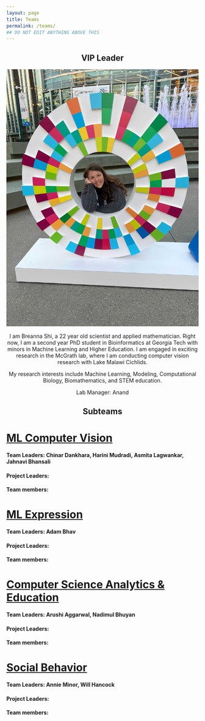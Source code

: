 ```yaml
---
layout: page
title: Teams
permalink: /teams/
## DO NOT EDIT ANYTHING ABOVE THIS
---
```


<head>
  <style>
    p {text-align: center;}
    h2 {text-align: center;}
  </style>
</head>

<h2>VIP Leader</h2>

![picture of Bree ](/images/Bree_Bio.jpg)

<p>I am Breanna Shi, a 22 year old scientist and applied mathematician. Right now, I am a second year PhD student in Bioinformatics at Georgia Tech with minors in Machine Learning and Higher Education. I am engaged in exciting research in the McGrath lab, where I am conducting computer vision research with Lake Malawi Cichlids.

My research interests include Machine Learning, Modeling, Computational Biology, Biomathematics, and STEM education.</p>

Lab Manager: Anand

<!-- need bio for lab manager here? -->

<h2> Subteams </h2>

# [ML Computer Vision](/team_bios/MLVideo.md)

<h4>Team Leaders: Chinar Dankhara, Harini Mudradi, Asmita Lagwankar, Jahnavi Bhansali </h4>
<h4>Project Leaders:</h4>
<h4>Team members:</h4>

# [ML Expression](/team_bios/MLExpression.md)

<h4>Team Leaders: Adam Bhav </h4>
<h4>Project Leaders:</h4>
<h4>Team members:</h4>

# [Computer Science Analytics & Education](/team_bios/MathandCS.md)

<h4>Team Leaders: Arushi Aggarwal, Nadimul Bhuyan</h4>
<h4>Project Leaders:</h4>
<h4>Team members:</h4>

# [Social Behavior](/team_bios/SocialBehavior.md)

<h4>Team Leaders: Annie Minor, Will Hancock</h4>
<h4>Project Leaders:</h4>
<h4>Team members:</h4>
